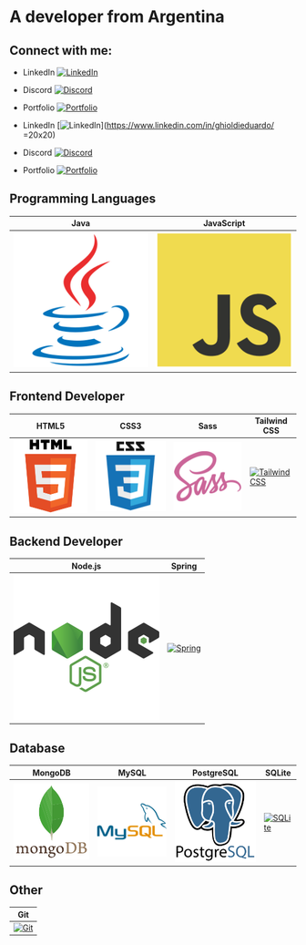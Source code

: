 # A developer from Argentina

## Connect with me:

- LinkedIn [![LinkedIn](https://www.vectorlogo.zone/logos/linkedin/linkedin-icon.svg)](https://www.linkedin.com/in/ghioldieduardo/)
- Discord [![Discord](https://www.vectorlogo.zone/logos/discordapp/discordapp-icon.svg)](#)
- Portfolio [![Portfolio](https://www.vectorlogo.zone/logos/google_chrome/google_chrome-icon.svg)](#)

- LinkedIn [![LinkedIn](https://www.vectorlogo.zone/logos/linkedin/linkedin-icon.svg)](https://www.linkedin.com/in/ghioldieduardo/ =20x20)
- Discord [![Discord](https://www.vectorlogo.zone/logos/discordapp/discordapp-icon.svg)](#)<!-- =20x20 -->
- Portfolio [![Portfolio](https://www.vectorlogo.zone/logos/google_chrome/google_chrome-icon.svg)](#)<!-- =20x20 -->




## Programming Languages

| Java | JavaScript |
|------|------------|
| [![Java](https://raw.githubusercontent.com/devicons/devicon/master/icons/java/java-original.svg)](https://www.java.com) | [![JavaScript](https://raw.githubusercontent.com/devicons/devicon/master/icons/javascript/javascript-original.svg)](https://developer.mozilla.org/en-US/docs/Web/JavaScript) |

## Frontend Developer

| HTML5 | CSS3 | Sass | Tailwind CSS |
|-------|------|------|--------------|
| [![HTML5](https://raw.githubusercontent.com/devicons/devicon/master/icons/html5/html5-original-wordmark.svg)](https://www.w3.org/html/) | [![CSS3](https://raw.githubusercontent.com/devicons/devicon/master/icons/css3/css3-original-wordmark.svg)](https://www.w3schools.com/css/) | [![Sass](https://raw.githubusercontent.com/devicons/devicon/master/icons/sass/sass-original.svg)](https://sass-lang.com) | [![Tailwind CSS](https://www.vectorlogo.zone/logos/tailwindcss/tailwindcss-icon.svg)](https://tailwindcss.com/) |

## Backend Developer

| Node.js | Spring |
|---------|--------|
| [![Node.js](https://raw.githubusercontent.com/devicons/devicon/master/icons/nodejs/nodejs-original-wordmark.svg)](https://nodejs.org) | [![Spring](https://www.vectorlogo.zone/logos/springio/springio-icon.svg)](https://spring.io/) |

## Database

| MongoDB | MySQL | PostgreSQL | SQLite |
|---------|-------|------------|--------|
| [![MongoDB](https://raw.githubusercontent.com/devicons/devicon/master/icons/mongodb/mongodb-original-wordmark.svg)](https://www.mongodb.com/) | [![MySQL](https://raw.githubusercontent.com/devicons/devicon/master/icons/mysql/mysql-original-wordmark.svg)](https://www.mysql.com/) | [![PostgreSQL](https://raw.githubusercontent.com/devicons/devicon/master/icons/postgresql/postgresql-original-wordmark.svg)](https://www.postgresql.org) | [![SQLite](https://www.vectorlogo.zone/logos/sqlite/sqlite-icon.svg)](https://www.sqlite.org/) |

## Other

| Git |
|-----|
| [![Git](https://www.vectorlogo.zone/logos/git-scm/git-scm-icon.svg)](https://git-scm.com/) |

